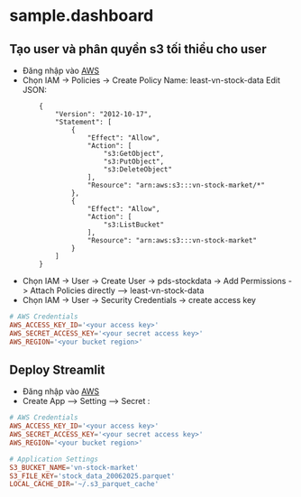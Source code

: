 # sample.dashboard

## Tạo user và phân quyền s3 tối thiểu cho user

* Đăng nhập vào [AWS](console.aws.amazon.com)
* Chọn IAM -> Policies -> Create Policy
    Name: least-vn-stock-data 
    Edit JSON:
    ```
        {
            "Version": "2012-10-17",
            "Statement": [
                {
                    "Effect": "Allow",
                    "Action": [
                        "s3:GetObject",
                        "s3:PutObject",
                        "s3:DeleteObject"
                    ],
                    "Resource": "arn:aws:s3:::vn-stock-market/*"
                },
                {
                    "Effect": "Allow",
                    "Action": [
                        "s3:ListBucket"
                    ],
                    "Resource": "arn:aws:s3:::vn-stock-market"
                }
            ]
        }
    ```
* Chọn IAM -> User -> Create User -> pds-stockdata -> Add Permissions -> Attach Policies directly --> least-vn-stock-data
* Chọn IAM -> User -> Security Credentials -> create access key
```toml
# AWS Credentials
AWS_ACCESS_KEY_ID='<your access key>'
AWS_SECRET_ACCESS_KEY='<your secret access key>'
AWS_REGION='<your bucket region>'
```

## Deploy Streamlit

* Đăng nhập vào [AWS](https://share.streamlit.io/)
* Create App --> Setting --> Secret :
```toml
# AWS Credentials
AWS_ACCESS_KEY_ID='<your access key>'
AWS_SECRET_ACCESS_KEY='<your secret access key>'
AWS_REGION='<your bucket region>'

# Application Settings
S3_BUCKET_NAME='vn-stock-market'
S3_FILE_KEY='stock_data_20062025.parquet'
LOCAL_CACHE_DIR='~/.s3_parquet_cache'
```
